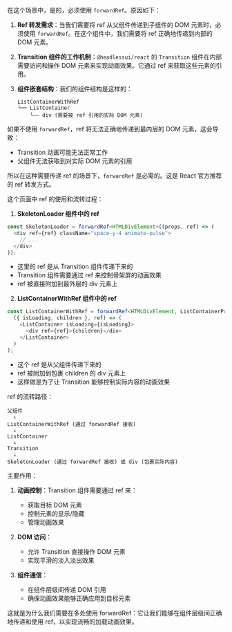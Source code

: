 在这个场景中，是的，必须使用 `forwardRef`。原因如下：

1. **Ref 转发需求**：当我们需要将 ref 从父组件传递到子组件的 DOM 元素时，必须使用 `forwardRef`。在这个组件中，我们需要将 ref 正确地传递到内部的 DOM 元素。

2. **Transition 组件的工作机制**：`@headlessui/react` 的 `Transition` 组件在内部需要访问和操作 DOM 元素来实现动画效果。它通过 ref 来获取这些元素的引用。

3. **组件嵌套结构**：我们的组件结构是这样的：
   ```
   ListContainerWithRef
   └── ListContainer
       └── div (需要被 ref 引用的实际 DOM 元素)
   ```

如果不使用 `forwardRef`，ref 将无法正确地传递到最内层的 DOM 元素，这会导致：
- Transition 动画可能无法正常工作
- 父组件无法获取到对实际 DOM 元素的引用

所以在这种需要传递 ref 的场景下，`forwardRef` 是必需的。这是 React 官方推荐的 ref 转发方式。


这个页面中 ref 的使用和流转过程：

1. **SkeletonLoader 组件中的 ref**
```typescript
const SkeletonLoader = forwardRef<HTMLDivElement>((props, ref) => (
  <div ref={ref} className="space-y-4 animate-pulse">
    // ...
  </div>
));
```
- 这里的 ref 是从 Transition 组件传递下来的
- Transition 组件需要通过 ref 来控制骨架屏的动画效果
- ref 被直接附加到最外层的 div 元素上

2. **ListContainerWithRef 组件中的 ref**
```typescript
const ListContainerWithRef = forwardRef<HTMLDivElement, ListContainerProps>(
  ({ isLoading, children }, ref) => (
    <ListContainer isLoading={isLoading}>
      <div ref={ref}>{children}</div>
    </ListContainer>
  )
);
```
- 这个 ref 是从父组件传递下来的
- ref 被附加到包裹 children 的 div 元素上
- 这样做是为了让 Transition 能够控制实际内容的动画效果

ref 的流转路径：
```
父组件
  ↓
ListContainerWithRef (通过 forwardRef 接收)
  ↓
ListContainer
  ↓
Transition
  ↓
SkeletonLoader (通过 forwardRef 接收) 或 div (包裹实际内容)
```

主要作用：
1. **动画控制**：Transition 组件需要通过 ref 来：
   - 获取目标 DOM 元素
   - 控制元素的显示/隐藏
   - 管理动画效果

2. **DOM 访问**：
   - 允许 Transition 直接操作 DOM 元素
   - 实现平滑的淡入淡出效果

3. **组件通信**：
   - 在组件层级间传递 DOM 引用
   - 确保动画效果能够正确应用到目标元素

这就是为什么我们需要在多处使用 forwardRef：它让我们能够在组件层级间正确地传递和使用 ref，以实现流畅的加载动画效果。
